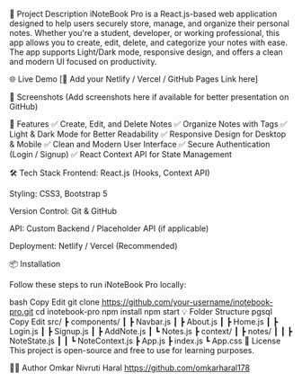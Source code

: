 

📄 Project Description
iNoteBook Pro is a React.js-based web application designed to help users securely store, manage, and organize their personal notes. Whether you're a student, developer, or working professional, this app allows you to create, edit, delete, and categorize your notes with ease.
The app supports Light/Dark mode, responsive design, and offers a clean and modern UI focused on productivity.


🌐 Live Demo
[🔗 Add your Netlify / Vercel / GitHub Pages Link here]


📸 Screenshots
(Add screenshots here if available for better presentation on GitHub)


🚀 Features
✅ Create, Edit, and Delete Notes
✅ Organize Notes with Tags
✅ Light & Dark Mode for Better Readability
✅ Responsive Design for Desktop & Mobile
✅ Clean and Modern User Interface
✅ Secure Authentication (Login / Signup)
✅ React Context API for State Management


🛠️ Tech Stack
Frontend: React.js (Hooks, Context API)

Styling: CSS3, Bootstrap 5

Version Control: Git & GitHub

API: Custom Backend / Placeholder API (if applicable)

Deployment: Netlify / Vercel (Recommended)



📦 Installation

Follow these steps to run iNoteBook Pro locally:

bash
Copy
Edit
git clone https://github.com/your-username/inotebook-pro.git
cd inotebook-pro
npm install
npm start
💡 Folder Structure
pgsql
Copy
Edit
src/
 ┣ components/
 ┃ ┣ Navbar.js
 ┃ ┣ About.js
 ┃ ┣ Home.js
 ┃ ┣ Login.js
 ┃ ┣ Signup.js
 ┃ ┣ AddNote.js
 ┃ ┗ Notes.js
 ┣ context/
 ┃ ┣ notes/
 ┃ ┃ ┣ NoteState.js
 ┃ ┃ ┗ NoteContext.js
 ┣ App.js
 ┣ index.js
 ┗ App.css
🧾 License
This project is open-source and free to use for learning purposes.

👨‍💻 Author
Omkar Nivruti Haral
https://github.com/omkarharal178
